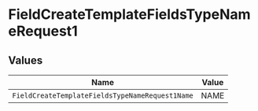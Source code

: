 # FieldCreateTemplateFieldsTypeNameRequest1


## Values

| Name                                            | Value                                           |
| ----------------------------------------------- | ----------------------------------------------- |
| `FieldCreateTemplateFieldsTypeNameRequest1Name` | NAME                                            |